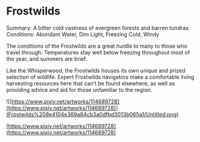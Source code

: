 # Frostwilds

Summary: A bitter cold vastness of evergreen forests and barren tundras.
Conditions: Abundant Water, Dim Light, Freezing Cold, Windy

The conditions of the Frostwilds are a great hurdle to many to those who travel through. Temperatures stay well below freezing throughout most of the year, and summers are brief. 

Like the Whisperwood, the Frostwilds houses its own unique and prized selection of wildlife. Expert Frostwilds navigators make a comfortable living harvesting resources here that can’t be found elsewhere, as well as providing advice and aid for those unfamiliar to the region.

![[https://www.pixiv.net/artworks/114689728](https://www.pixiv.net/artworks/114689728)](Frostwilds%208e4104e369a84cb3a0dfbd3013b065a1/Untitled.png)

[https://www.pixiv.net/artworks/114689728](https://www.pixiv.net/artworks/114689728)
